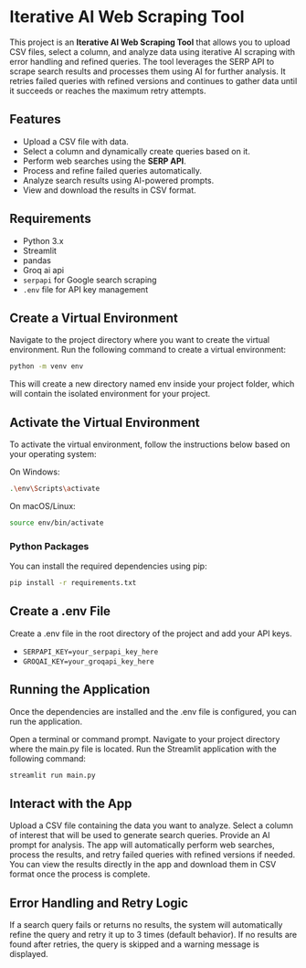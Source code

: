 # Iterative AI Web Scraping Tool

This project is an **Iterative AI Web Scraping Tool** that allows you to upload CSV files, select a column, and analyze data using iterative AI scraping with error handling and refined queries. The tool leverages the SERP API to scrape search results and processes them using AI for further analysis. It retries failed queries with refined versions and continues to gather data until it succeeds or reaches the maximum retry attempts.

## Features

- Upload a CSV file with data. 
- Select a column and dynamically create queries based on it.
- Perform web searches using the **SERP API**.
- Process and refine failed queries automatically.
- Analyze search results using AI-powered prompts.
- View and download the results in CSV format.

## Requirements

- Python 3.x
- Streamlit
- pandas
- Groq ai api
- `serpapi` for Google search scraping
- `.env` file for API key management

## Create a Virtual Environment
Navigate to the project directory where you want to create the virtual environment.
Run the following command to create a virtual environment:
```bash
python -m venv env
```
This will create a new directory named env inside your project folder, which will contain the isolated environment for your project.

## Activate the Virtual Environment
To activate the virtual environment, follow the instructions below based on your operating system:

On Windows:
```bash
.\env\Scripts\activate
```
On macOS/Linux:
```bash
source env/bin/activate
```

### Python Packages

You can install the required dependencies using pip:

```bash
pip install -r requirements.txt
```

## Create a .env File

Create a .env file in the root directory of the project and add your API keys.

- `SERPAPI_KEY=your_serpapi_key_here`
- `GROQAI_KEY=your_groqapi_key_here`

## Running the Application

Once the dependencies are installed and the .env file is configured, you can run the application.

Open a terminal or command prompt.
Navigate to your project directory where the main.py file is located.
Run the Streamlit application with the following command:
```bash
streamlit run main.py
```

## Interact with the App
Upload a CSV file containing the data you want to analyze.
Select a column of interest that will be used to generate search queries.
Provide an AI prompt for analysis.
The app will automatically perform web searches, process the results, and retry failed queries with refined versions if needed.
You can view the results directly in the app and download them in CSV format once the process is complete.

## Error Handling and Retry Logic
If a search query fails or returns no results, the system will automatically refine the query and retry it up to 3 times (default behavior).
If no results are found after retries, the query is skipped and a warning message is displayed.




